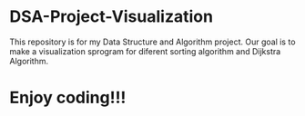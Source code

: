 # DSA-Project-Visualization

This repository is for my Data Structure and Algorithm project. Our goal is to make a visualization sprogram for diferent sorting algorithm and Dijkstra Algorithm.
# Enjoy coding!!!
